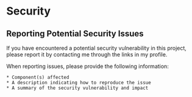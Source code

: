 # Security

## Reporting Potential Security Issues
If you have encountered a potential security vulnerability in this project, please report it by contacting me through the links in my profile.

When reporting issues, please provide the following information:

    * Component(s) affected
    * A description indicating how to reproduce the issue
    * A summary of the security vulnerability and impact
